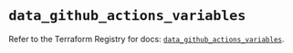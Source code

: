 # `data_github_actions_variables`

Refer to the Terraform Registry for docs: [`data_github_actions_variables`](https://registry.terraform.io/providers/integrations/github/6.7.0/docs/data-sources/actions_variables).
